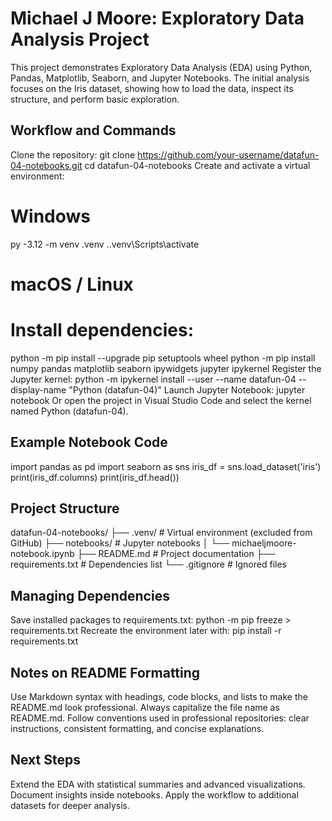 # Michael J Moore: Exploratory Data Analysis Project
This project demonstrates Exploratory Data Analysis (EDA) using Python, Pandas, Matplotlib, Seaborn, and Jupyter Notebooks. The initial analysis focuses on the Iris dataset, showing how to load the data, inspect its structure, and perform basic exploration.

## Workflow and Commands
Clone the repository:
git clone https://github.com/your-username/datafun-04-notebooks.git
cd datafun-04-notebooks
Create and activate a virtual environment:
# Windows
py -3.12 -m venv .venv
.\.venv\Scripts\activate
# macOS / Linux

# Install dependencies:
python -m pip install --upgrade pip setuptools wheel
python -m pip install numpy pandas matplotlib seaborn ipywidgets jupyter ipykernel
Register the Jupyter kernel:
python -m ipykernel install --user --name datafun-04 --display-name "Python (datafun-04)"
Launch Jupyter Notebook:
jupyter notebook
Or open the project in Visual Studio Code and select the kernel named Python (datafun-04).

## Example Notebook Code
import pandas as pd
import seaborn as sns
iris_df = sns.load_dataset('iris')
print(iris_df.columns)
print(iris_df.head())

## Project Structure
datafun-04-notebooks/
├── .venv/                   # Virtual environment (excluded from GitHub)
├── notebooks/               # Jupyter notebooks
│   └── michaeljmoore-notebook.ipynb
├── README.md                # Project documentation
├── requirements.txt         # Dependencies list
└── .gitignore               # Ignored files

## Managing Dependencies
Save installed packages to requirements.txt:
python -m pip freeze > requirements.txt
Recreate the environment later with:
pip install -r requirements.txt

## Notes on README Formatting
Use Markdown syntax with headings, code blocks, and lists to make the README.md look professional. Always capitalize the file name as README.md. Follow conventions used in professional repositories: clear instructions, consistent formatting, and concise explanations.

## Next Steps
Extend the EDA with statistical summaries and advanced visualizations. Document insights inside notebooks. Apply the workflow to additional datasets for deeper analysis.
